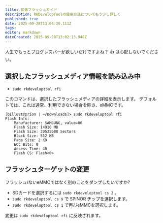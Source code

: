 ```yaml
---
title: 拡張フラッシュガイド
description: RKDevelopToolの使用方法についてもう少し詳しく
published: true
date: 2025-09-28T13:04:20.111Z
tags:
editor: markdown
dateCreated: 2025-09-28T13:02:13.948Z
---
```


人生でもっとプログレスバーが欲しいだけですよね？
:thumbsup: は心配しないでください。

## 選択したフラッシュメディア情報を読み込み中

- `sudo rkdeveloptool rfi`

このコマンドは、選択したフラッシュメディアの詳細を表示します。
デフォルトでは、これは通常、利用できない場合を除き、eMMCです。

```
[bill88t@prion | ~/Downloads]> sudo rkdeveloptool rfi
Flash Info:
	Manufacturer: SAMSUNG, value=00
	Flash Size: 14910 MB
	Flash Size: 30535680 Sectors
	Block Size: 512 KB
	Page Size: 2 KB
	ECC Bits: 0
	Access Time: 40
	Flash CS: Flash<0>
```

## フラッシュターゲットの変更

フラッシュ/ないeMMCではなく別のことをダンプしたいですか?

- SDカードを選択するには `sudo rkdeveloptool cs 2` 。
- `sudo rkdeveloptool cs 9` で SPINOR チップを選択します。
- `sudo rkdeveloptool cs 1` で再びeMMCを選択します。

変更は `sudo rkdeveloptool rfi` に反映されます。